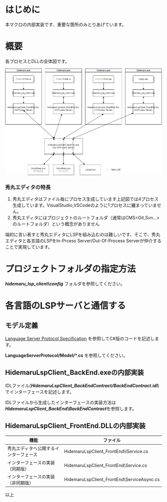 ﻿# はじめに

本マクロの内部実装です、重要な箇所のみとりあげています。

# 概要

各プロセスとDLLの全体図です。

![概要](assets/Overview.drawio.png "概要")

### 秀丸エディタの特長

1. 秀丸エディタはファイル毎にプロセス生成しています上記図では4プロセス生成しています。VisualStudio,VSCodeのように1プロセスに纏まっていません。
2. 秀丸エディタにはプロジェクトのルートフォルダ（通常はCMS<Git,Svn...>のルートフォルダ）という概念がありません

端的に言い表すと秀丸エディタにLSPを組み込むのは難しいです、そこで、秀丸エディタと各言語のLSPをIn-Prcess Server/Out-Of-Process Serverが仲介することで実現しています。

# プロジェクトフォルダの指定方法

***hidemaru_lsp_client\config*** フォルダを参照してください。

# 各言語のLSPサーバと通信する

## モデル定義

[Language Server Protocol Specification](https://microsoft.github.io/language-server-protocol/specification) を参照してC#版のコードを記述します。</p>
**LanguageServerProtocol/Model/*.cs** を参照してください。

## HidemaruLspClient_BackEnd.exeの内部実装

IDLファイル(***HidemaruLspClient_BackEndContract/BackEndContract.idl***)でインターフェースを記述します。

IDLファイルから生成したインターフェースの実装方法は***HidemaruLspClient_BackEnd\BackEndContract***を参照します。


## HidemaruLspClient_FrontEnd.DLLの内部実装

|機能|ファイル|
|--|--|
|秀丸エディタへ公開するインターフェース|HidemaruLspClient_FrontEnd\IService.cs|
|インターフェースの実装（同期版）|HidemaruLspClient_FrontEnd\Service.cs|
|インターフェースの実装（非同期版）|HidemaruLspClient_FrontEnd\ServiceAsync.cs|

以上
